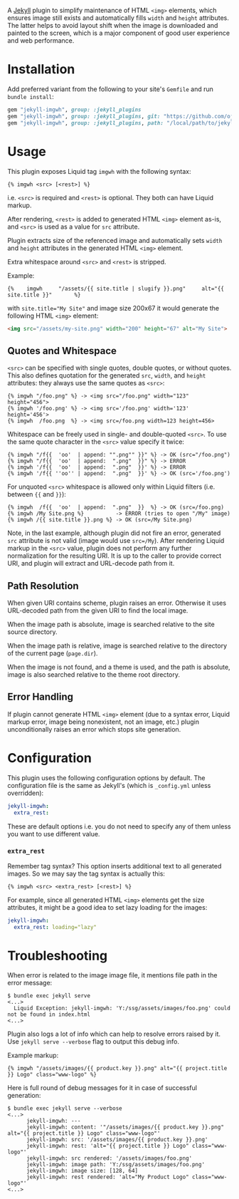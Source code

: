 A [Jekyll](https://jekyllrb.com/) plugin to simplify maintenance of HTML `<img>` elements, which ensures image still exists and automatically fills  `width` and `height` attributes. The latter helps to avoid layout shift when the image is downloaded and painted to the screen, which is a major component of good user experience and web performance.

# Installation

Add preferred variant from the following to your site's `Gemfile` and run `bundle install`:

```ruby
gem "jekyll-imgwh", group: :jekyll_plugins
gem "jekyll-imgwh", group: :jekyll_plugins, git: "https://github.com/ojuuji/jekyll-imgwh"
gem "jekyll-imgwh", group: :jekyll_plugins, path: "/local/path/to/jekyll-imgwh"
```

# Usage

This plugin exposes Liquid tag `imgwh` with the following syntax:

```liquid
{% imgwh <src> [<rest>] %}
```

i.e. `<src>` is required and `<rest>` is optional. They both can have Liquid markup.

After rendering, `<rest>` is added to generated HTML `<img>` element as-is, and `<src>` is used as a value for `src` attribute.

Plugin extracts size of the referenced image and automatically sets `width` and `height` attributes in the generated HTML `<img>` element.

Extra whitespace around `<src>` and `<rest>` is stripped.

Example:

```liquid
{%    imgwh     "/assets/{{ site.title | slugify }}.png"     alt="{{ site.title }}"       %}
```

with `site.title="My Site"` and image size 200x67 it would generate the following HTML `<img>` element:

```html
<img src="/assets/my-site.png" width="200" height="67" alt="My Site">
```

## Quotes and Whitespace

`<src>` can be specified with single quotes, double quotes, or without quotes. This also defines quotation for the generated `src`, `width`, and `height` attributes: they always use the same quotes as `<src>`:

```
{% imgwh "/foo.png" %} -> <img src="/foo.png" width="123" height="456">
{% imgwh '/foo.png' %} -> <img src='/foo.png' width='123' height='456'>
{% imgwh  /foo.png  %} -> <img src=/foo.png width=123 height=456>
```

Whitespace can be freely used in single- and double-quoted `<src>`. To use the same quote character in the `<src>` value specify it twice:

```
{% imgwh "/f{{  'oo'  | append: "".png"" }}" %} -> OK (src="/foo.png")
{% imgwh "/f{{  'oo'  | append:  ".png"  }}" %} -> ERROR
{% imgwh '/f{{  'oo'  | append:  ".png"  }}' %} -> ERROR
{% imgwh '/f{{ ''oo'' | append:  ".png"  }}' %} -> OK (src='/foo.png')
```

For unquoted `<src>` whitespace is allowed only within Liquid filters (i.e. between `{{` and `}}`):


```
{% imgwh  /f{{  'oo'  | append:  ".png"  }}  %} -> OK (src=/foo.png)
{% imgwh /My Site.png %}          -> ERROR (tries to open "/My" image)
{% imgwh /{{ site.title }}.png %} -> OK (src=/My Site.png)
```

Note, in the last example, although plugin did not fire an error, generated `src` attribute is not valid (image would use `src=/My`). After rendering Liquid markup in the `<src>` value, plugin does not perform any further normalization for the resulting URI. It is up to the caller to provide correct URI, and plugin will extract and URL-decode path from it.

## Path Resolution

When given URI contains scheme, plugin raises an error. Otherwise it uses URL-decoded path from the given URI to find the local image.

When the image path is absolute, image is searched relative to the site source directory.

When the image path is relative, image is searched relative to the directory of the current page (`page.dir`).

When the image is not found, and a theme is used, and the path is absolute, image is also searched relative to the theme root directory.

## Error Handling

If plugin cannot generate HTML `<img>` element (due to a syntax error, Liquid markup error, image being nonexistent, not an image, etc.) plugin unconditionally raises an error which stops site generation.

# Configuration

This plugin uses the following configuration options by default. The configuration file is the same as Jekyll's (which is `_config.yml` unless overridden):

```yml
jekyll-imgwh:
  extra_rest:
```

These are default options i.e. you do not need to specify any of them unless you want to use different value.

### `extra_rest`

Remember tag syntax? This option inserts additional text to all generated images. So we may say the tag syntax is actually this:

```liquid
{% imgwh <src> <extra_rest> [<rest>] %}
```

For example, since all generated HTML `<img>` elements get the size attributes, it might be a good idea to set lazy loading for the images:

```yml
jekyll-imgwh:
  extra_rest: loading="lazy"
```

# Troubleshooting

When error is related to the image image file, it mentions file path in the error message:

```
$ bundle exec jekyll serve
<...>
  Liquid Exception: jekyll-imgwh: 'Y:/ssg/assets/images/foo.png' could not be found in index.html
<...>
```

Plugin also logs a lot of info which can help to resolve errors raised by it. Use `jekyll serve --verbose` flag to output this debug info.

Example markup:
```
{% imgwh "/assets/images/{{ product.key }}.png" alt="{{ project.title }} Logo" class="www-logo" %}
```

Here is full round of debug messages for it in case of successful generation:
```
$ bundle exec jekyll serve --verbose
<...>
      jekyll-imgwh: ---
      jekyll-imgwh: content: '"/assets/images/{{ product.key }}.png" alt="{{ project.title }} Logo" class="www-logo"'
      jekyll-imgwh: src: '/assets/images/{{ product.key }}.png'
      jekyll-imgwh: rest: 'alt="{{ project.title }} Logo" class="www-logo"'
      jekyll-imgwh: src rendered: '/assets/images/foo.png'
      jekyll-imgwh: image path: 'Y:/ssg/assets/images/foo.png'
      jekyll-imgwh: image size: [128, 64]
      jekyll-imgwh: rest rendered: 'alt="My Product Logo" class="www-logo"'
<...>
```
